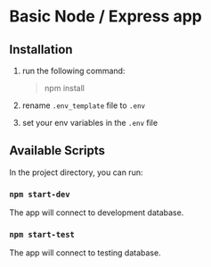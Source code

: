 # Basic Node / Express app

## Installation

1. run the following command:

   > npm install

2. rename `.env_template` file to `.env`

3. set your env variables in the `.env` file

## Available Scripts

In the project directory, you can run:

### `npm start-dev`

The app will connect to development database.

### `npm start-test`

The app will connect to testing database.
